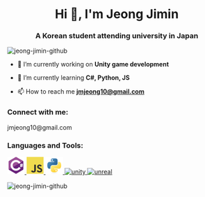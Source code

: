 <h1 align="center">Hi 👋, I'm Jeong Jimin</h1>
<h3 align="center">A Korean student attending university in Japan</h3>

<p align="left"> <img src="https://komarev.com/ghpvc/?username=jeong-jimin-github&label=Profile%20views&color=0e75b6&style=flat" alt="jeong-jimin-github" /> </p>

- 🔭 I’m currently working on **Unity game development**

- 🌱 I’m currently learning **C#, Python, JS**

- 📫 How to reach me **jmjeong10@gmail.com**

<h3 align="left">Connect with me:</h3>jmjeong10@gmail.com
<p align="left">
</p>

<h3 align="left">Languages and Tools:</h3>
<p align="left"> <a href="https://www.w3schools.com/cs/" target="_blank" rel="noreferrer"> <img src="https://raw.githubusercontent.com/devicons/devicon/master/icons/csharp/csharp-original.svg" alt="csharp" width="40" height="40"/> </a> <a href="https://developer.mozilla.org/en-US/docs/Web/JavaScript" target="_blank" rel="noreferrer"> <img src="https://raw.githubusercontent.com/devicons/devicon/master/icons/javascript/javascript-original.svg" alt="javascript" width="40" height="40"/> </a> <a href="https://www.python.org" target="_blank" rel="noreferrer"> <img src="https://raw.githubusercontent.com/devicons/devicon/master/icons/python/python-original.svg" alt="python" width="40" height="40"/> </a> <a href="https://unity.com/" target="_blank" rel="noreferrer"> <img src="https://www.vectorlogo.zone/logos/unity3d/unity3d-icon.svg" alt="unity" width="40" height="40"/> </a> <a href="https://unrealengine.com/" target="_blank" rel="noreferrer"> <img src="https://raw.githubusercontent.com/kenangundogan/fontisto/036b7eca71aab1bef8e6a0518f7329f13ed62f6b/icons/svg/brand/unreal-engine.svg" alt="unreal" width="40" height="40"/> </a> </p>

<p><img align="center" src="https://github-readme-stats.vercel.app/api/top-langs?username=jeong-jimin-github&show_icons=true&locale=en&layout=compact" alt="jeong-jimin-github" /></p>

